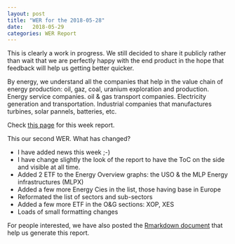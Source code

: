 ```yaml
---
layout: post
title: "WER for the 2018-05-28"
date:   2018-05-29
categories: WER Report
---
```


This is clearly a work in progress.  We still decided to share it publicly rather than wait that we are perfectly happy with the end product in the hope that feedback will help us getting better quicker.  

By energy, we understand all the companies that help in the value chain of energy production: oil, gaz, coal, uranium exploration and production. Energy service companies. oil & gas transport companies. Electricity generation and transportation. Industrial companies that manufactures turbines, solar pannels, batteries, etc.

Check [this page](https://fderyckel.github.io/WER/reports/WER_2018_05_28.html) for this week report.  

This our second WER.  What has changed? 

* I have added news this week ;-)
* I have change slightly the look of the report to have the ToC on the side and visible at all time. 
* Added 2 ETF to the Energy Overview graphs: the USO & the MLP Energy infrastructures (MLPX)
* Added a few more Energy Cies in the list, those having base in Europe 
* Reformated the list of sectors and sub-sectors
* Added a few more ETF in the O&G sections: XOP, XES
* Loads of small formatting changes


For people interested, we have also posted the [Rmarkdown document]() that help us generate this report.  
